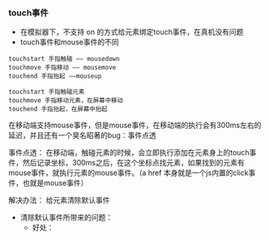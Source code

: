 ### touch事件

* 在模拟器下，不支持 on 的方式给元素绑定touch事件，在真机没有问题
* touch事件和mouse事件的不同

```
touchstart 手指触碰 —— mousedown
touchmove 手指移动 —— mousemove
touchend 手指抬起 ——mouseup

touchstart 手指触碰元素
touchmove 手指移动元素，在屏幕中移动
touchend 手指抬起，在屏幕中抬起
```
在移动端支持mouse事件，但是mouse事件，在移动端的执行会有300ms左右的延迟，并且还有一个臭名昭著的bug：事件点透

事件点透：
在移动端，触碰元素的时候，会立即执行添加在元素身上的touch事件，然后记录坐标，300ms之后，在这个坐标点找元素，如果找到的元素有mouse事件，就执行元素的mouse事件。（a href 本身就是一个js内置的click事件，也就是mouse事件）

解决办法：
    给元素清除默认事件

* 清除默认事件所带来的问题：
    * 好处：
